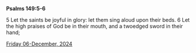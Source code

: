 **Psalms 149:5-6**

5 Let the saints be joyful in glory: let them sing aloud upon their beds. 6 Let the high praises of God be in their mouth, and a twoedged sword in their hand;

[Friday 06-December, 2024](https://getbible.net/kjv/Psalms/149/5-6)
